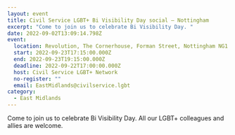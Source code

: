 ```yaml
---
layout: event
title: Civil Service LGBT+ Bi Visibility Day social – Nottingham
excerpt: "Come to join us to celebrate Bi Visibility Day. "
date: 2022-09-02T13:09:14.798Z
event:
  location: Revolution, The Cornerhouse, Forman Street, Nottingham NG1 4DB
  start: 2022-09-23T17:15:00.000Z
  end: 2022-09-23T19:15:00.000Z
  deadline: 2022-09-22T17:00:00.000Z
  host: Civil Service LGBT+ Network
  no-register: ""
  email: EastMidlands@civilservice.lgbt
category:
  - East Midlands
---
```

Come to join us to celebrate Bi Visibility Day. All our LGBT+ colleagues and allies are welcome.
